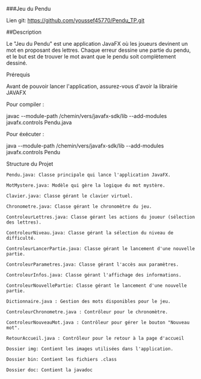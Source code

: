 ###Jeu du Pendu

Lien git: https://github.com/youssef45770/Pendu_TP.git

##Description

Le "Jeu du Pendu" est une application JavaFX où les joueurs devinent un mot en proposant des lettres. Chaque erreur dessine une partie du pendu, et le but est de trouver le mot avant que le pendu soit complètement dessiné.

Prérequis

Avant de pouvoir lancer l'application, assurez-vous d'avoir la librairie JAVAFX 

Pour compiler :

javac --module-path /chemin/vers/javafx-sdk/lib --add-modules javafx.controls Pendu.java


Pour éxécuter :

java --module-path /chemin/vers/javafx-sdk/lib --add-modules javafx.controls Pendu


Structure du Projet

    Pendu.java: Classe principale qui lance l'application JavaFX.

    MotMystere.java: Modèle qui gère la logique du mot mystère.

    Clavier.java: Classe gérant le clavier virtuel.

    Chronometre.java: Classe gérant le chronomètre du jeu.

    ControleurLettres.java: Classe gérant les actions du joueur (sélection des lettres).

    ControleurNiveau.java: Classe gérant la sélection du niveau de difficulté.

    ControleurLancerPartie.java: Classe gérant le lancement d'une nouvelle partie.

    ControleurParametres.java: Classe gérant l'accès aux paramètres.

    ControleurInfos.java: Classe gérant l'affichage des informations.

    ControleurNouvellePartie: Classe gérant le lancement d'une nouvelle partie.

    Dictionnaire.java : Gestion des mots disponibles pour le jeu.

    ControleurChronometre.java : Contrôleur pour le chronomètre.

    ControleurNouveauMot.java : Contrôleur pour gérer le bouton "Nouveau mot".

    RetourAccueil.java : Contrôleur pour le retour à la page d'accueil

    Dossier img: Contient les images utilisées dans l'application.

    Dossier bin: Contient les fichiers .class

    Dossier doc: Contient la javadoc 